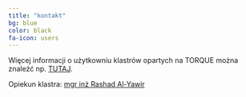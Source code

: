 ```yaml
---
title: "kontakt"
bg: blue
color: black
fa-icon: users
---
```


Więcej informacji o użytkowniu klastrów opartych na TORQUE można znaleźć np. [TUTAJ](http://qcd.phys.cmu.edu/QCDcluster/pbs/run_serial.html).

Opiekun klastra: [mgr inż Rashad Al-Yawir](mailto:rashad@ibmb.uni.wroc.pl)
